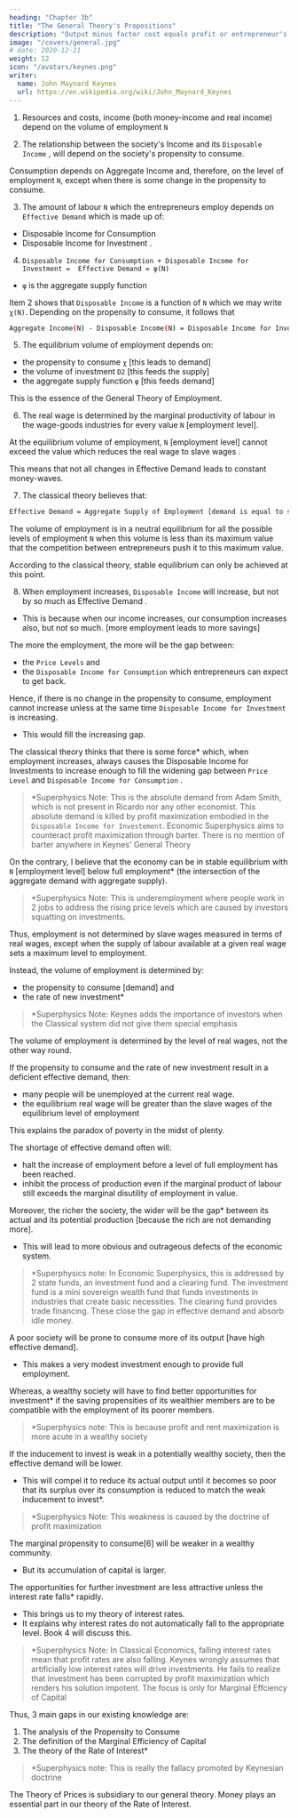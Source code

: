 ```yaml
---
heading: "Chapter 3b"
title: "The General Theory's Propositions"
description: "Output minus factor cost equals profit or entrepreneur's income"
image: "/covers/general.jpg"
# date: 2020-12-21
weight: 12
icon: "/avatars/keynes.png"
writer:
  name: John Maynard Keynes
  url: https://en.wikipedia.org/wiki/John_Maynard_Keynes
---
```




1. Resources and costs, income (both money-income and real income) depend on the volume of employment `N`

2. The relationship between the society's Income and its `Disposable Income` <!-- `D1` -->, will depend on the society's propensity to consume.

Consumption depends on Aggregate Income and, therefore, on the level of employment `N`, except when there is some change in the propensity to consume.

3. The amount of labour `N` which the entrepreneurs employ depends on `Effective Demand` <!-- demand as the sum `D` of --> which is made up of:
- Disposable Income for Consumption <!--  `D1` --> 
- Disposable Income for Investment <!-- `D2` -->.


4. `Disposable Income for Consumption + Disposable Income for Investment =  Effective Demand = φ(N)`
<!-- `D1 + D2 = D = φ(N)` -->

- `φ` is the aggregate supply function

Item 2 shows that `Disposable Income` is a function of `N` which we may write `χ(N)`. Depending on the propensity to consume, it follows that
<!-- `φ(N) - χ(N) = D2` -->

```bash
Aggregate Income(N) - Disposable Income(N) = Disposable Income for Investment
```
<!-- Aggregate Supply(N) - Disposable Income(N) = Disposable Income for Investment -->


5. The equilibrium volume of employment depends on:

- the propensity to consume `χ` [this leads to demand]
- the volume of investment `D2` [this feeds the supply]
- the aggregate supply function `φ` [this feeds demand]

This is the essence of the General Theory of Employment.

6. The real wage is determined by the marginal productivity of labour in the wage-goods industries for every value `N` [employment level]. 

At the equilibrium volume of employment, `N` [employment level] cannot exceed the value which reduces the real wage to slave wages <!-- the marginal disutility of labour -->.

This means that not all changes in Effective Demand leads to constant money-waves. <!-- are compatible with our temporary assumption that money-wages are constant. Thus, --> <!--  it will be essential to a full statement of  --> <!-- our theory dispenses with this assumption.  -->

7. The classical theory believes that: <!-- `D = φ(N)` --> 

```bash
Effective Demand = Aggregate Supply of Employment [demand is equal to supply]
```

The volume of employment is in a neutral equilibrium for all the possible levels of employment `N` when this volume is less than its maximum value that the competition between entrepreneurs push it to this maximum value.

According to the classical theory, stable equilibrium can only be achieved at this point. 

8. When employment increases, `Disposable Income` <!-- `D1` [resulting demand] --> will increase, but not by so much as Effective Demand <!-- D -->. 
- This is because when our income increases, our consumption increases also, but not so much. <!-- The key to our practical problem is to be found in this psychological law.  --> [more employment leads to more savings]

The more <!-- greater the volume of --> the employment, the more will be the gap between:
- the `Price Levels` <!-- `Aggregate Supply Price` --> <!-- (`Z`) --> <!-- of the corresponding output --> and 
- the `Disposable Income for Consumption` <!-- sum  (`D1`) [resulting demand] --> which entrepreneurs can expect to get back.<!--  out of the consumers' expenditure. --> 

Hence, if there is no change in the propensity to consume, employment cannot increase unless at the same time `Disposable Income for Investment` <!-- `D2` [investment] --> is increasing. 
- This would fill the increasing gap.<!--  between `Z` and `D1` [resulting demand]. -->  <!-- [savings must go to new investments which will stimulate demand]  -->

The classical theory thinks <!-- has special assumptions --> that there is some force* which, when employment increases, always causes the Disposable Income for Investments <!-- `D2` [investment] --> to increase enough to fill the widening gap between `Price Level` <!-- `Aggregate Supply Price` --> <!-- `Z` --> and `Disposable Income for Consumption` <!-- `D1` -->. 

> *Superphysics Note: This is the absolute demand from Adam Smith, which is not present in Ricardo nor any other economist. This absolute demand is killed by profit maximization embodied in the `Disposable Income for Investement`<!-- `D2` -->. Economic Superphysics aims to counteract profit maximization through barter. There is no mention of barter anywhere in Keynes' General Theory



On the contrary, I believe that the economy can be in stable equilibrium with `N` [employment level] below full employment* (the intersection of the aggregate demand with aggregate supply).

> *Superphysics Note: This is underemployment where people work in 2 jobs to address the rising price levels which are caused by investors squatting on investments. 


Thus, employment is not determined by slave wages <!-- the marginal disutility of labour --> measured in terms of real wages, except when the supply of labour available at a given real wage sets a maximum level to employment.

Instead, the volume of employment is determined by:
- the propensity to consume [demand] and
- the rate of new investment*

> *Superphysics Note: Keynes adds the importance of investors when the Classical system did not give them special emphasis



The volume of employment is determined by <!-- uniquely related to a given --> the level of real wages, not the other way round.

If the propensity to consume and the rate of new investment result in a deficient effective demand, then:
- many people will be unemployed at the current real wage. 
- the equilibrium real wage will be greater than the slave wages <!-- marginal disutility --> of the equilibrium level of employment

<!-- the actual level of employment will fall short of the supply of labour potentially available at the existing real wage, and -->

This explains the paradox of poverty in the midst of plenty. 

The shortage of effective demand often will:
- halt the increase of employment before a level of full employment has been reached.
- inhibit the process of production even if the marginal product of labour still exceeds the marginal disutility of employment in value. 

Moreover, the richer the society, the wider will be the gap* between its actual and its potential production [because the rich are not demanding more]. 
- This will lead to more obvious and outrageous defects of the economic system. 

> *Superphysics note: In Economic Superphysics, this is addressed by 2 state funds, an investment fund and a clearing fund. The investment fund is a mini sovereign wealth fund that funds investments in industries that create basic necessities. The clearing fund provides trade financing. These close the gap in effective demand and absorb idle money.


A poor society will be prone to consume more of its output [have high effective demand].
- This makes a very modest investment enough to provide full employment.

Whereas, a wealthy society will have to find better opportunities for investment* if the saving propensities of its wealthier members are to be compatible with the employment of its poorer members. 

> *Superphysics note: This is because profit and rent maximization is more acute in a wealthy society


If the inducement to invest is weak in a potentially wealthy society, then <!-- , in spite of its potential wealth, the working of the principle of --> the effective demand will be lower. 
- This will compel it to reduce its actual output until <!-- in spite of its potential wealth, --> it becomes so poor that its surplus over its consumption is reduced to match the weak inducement to invest*.


> *Superphysics Note: This weakness is caused by the doctrine of profit maximization


The marginal propensity to consume[6] will be weaker in a wealthy community. 
- But its accumulation of capital is larger. 

The opportunities for further investment are less attractive unless the interest rate falls* rapidly.
- This brings us to my theory of interest rates. 
- It explains why interest rates do not automatically fall to the appropriate level. Book 4 will discuss this. 

> *Superphysics Note: In Classical Economics, falling interest rates mean that profit rates are also falling. Keynes wrongly assumes that artificially low interest rates will drive investments. He fails to realize that investment has been corrupted by profit maximization which renders his solution impotent. The focus is only for Marginal Effciency of Capital 


Thus, 3 main gaps in our existing knowledge are:

1. The analysis of the Propensity to Consume
2. The definition of the Marginal Efficiency of Capital
3. The theory of the Rate of Interest*

> *Superphysics note: This is really the fallacy promoted by Keynesian doctrine


The Theory of Prices is subsidiary to our general theory. Money plays an essential part in our theory of the Rate of Interest.

 <!--  and we shall attempt to disentangle the peculiar characteristics of Money which distinguish it from other things.  -->
